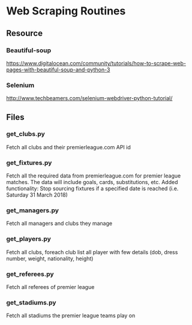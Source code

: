 # Web Scraping Routines

## Resource
### Beautiful-soup
https://www.digitalocean.com/community/tutorials/how-to-scrape-web-pages-with-beautiful-soup-and-python-3
### Selenium
http://www.techbeamers.com/selenium-webdriver-python-tutorial/

## Files
### get_clubs.py
Fetch all clubs and their premierleague.com API id
### get_fixtures.py
Fetch all the required data from premierleague.com for premier league matches. The data will include goals, cards, substitutions, etc.
Added functionality: Stop sourcing fixtures if a specified date is reached (i.e. Saturday 31 March 2018)
### get_managers.py
Fetch all managers and clubs they manage
### get_players.py
Fetch all clubs, foreach club list all player with few details (dob, dress number, weight, nationality, height)
### get_referees.py
Fetch all referees of premier league
### get_stadiums.py
Fetch all stadiums the premier league teams play on
